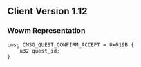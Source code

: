 ## Client Version 1.12

### Wowm Representation
```rust,ignore
cmsg CMSG_QUEST_CONFIRM_ACCEPT = 0x019B {
    u32 quest_id;    
}

```
